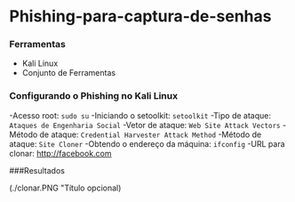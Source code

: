 # Phishing-para-captura-de-senhas

### Ferramentas

- Kali Linux 
- Conjunto de Ferramentas

### Configurando o Phishing no Kali Linux
        
-Acesso root: ```sudo su```
-Iniciando o setoolkit: ```setoolkit```
-Tipo de ataque: ``` Ataques de Engenharia Social```
-Vetor de ataque: ```Web Site Attack Vectors```
-Método de ataque: ```Credential Harvester Attack Method```
-Método de ataque: ```Site Cloner```
-Obtendo o endereço da máquina: ```ifconfig```
-URL para clonar: http://facebook.com

###Resultados

(./clonar.PNG "Título opcional)
